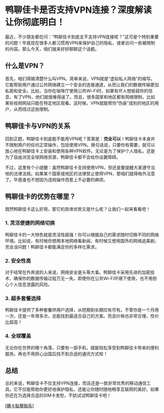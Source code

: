 # 鸭聊佳卡是否支持VPN连接？深度解读让你彻底明白！

最近，不少朋友都在问：“鸭聊佳卡到底支不支持VPN连接呢？”这可是个特别重要的问题！毕竟现在很多人都习惯用VPN来保护自己的隐私，或者访问一些被限制的内容。那么今天，咱们就来好好聊聊这个话题。

## 什么是VPN？

首先，咱们得搞清楚什么叫VPN。简单来说，VPN就是“虚拟私人网络”的缩写。它能帮助用户通过公共网络建立一个安全的连接通道，从而让我们的数据传输更加私密和安全。比如，当你在咖啡厅使用公共Wi-Fi时，如果有坏人想偷窥你的信息，有了VPN，他们就很难得逞了。而且，很多国家和地区都有网络限制，比如某些视频网站只能在特定地区观看。这时候，VPN就能帮你“伪装”成别的地区的用户，从而绕过这些限制。

## 鸭聊佳卡与VPN的关系

回到正题，鸭聊佳卡到底能不能用VPN呢？答案是：**完全可以**！鸭聊佳卡本身并不限制用户的任何正常操作，包括使用VPN。换句话说，只要你有需要，就可以放心地在鸭聊佳卡上安装和使用各种VPN软件。无论是为了保护个人隐私，还是为了自由浏览全球网络资源，鸭聊佳卡都不会给你设置障碍。

不过，这里有个小提醒：虽然鸭聊佳卡支持使用VPN，但还是要提醒大家遵守当地的法律法规。如果某个国家或地区的法律禁止使用VPN，那咱们就得格外注意了。毕竟谁也不想因为违规操作而惹上不必要的麻烦。

## 鸭聊佳卡的优势在哪里？

既然鸭聊佳卡这么好用，那它的具体优势又是什么呢？让我们一起来看看吧！

### 1. 灵活便捷的网络切换
鸭聊佳卡的一大特色就是灵活性超强！你可以根据自己的需求随时切换不同的网络环境。比如说，有时候你想用本地网络看新闻，有时候又想用国外的网络追美剧，完全没问题！鸭聊佳卡都能满足你的多样化需求。

### 2. 安全性高
对于经常在外奔波的人来说，网络安全是头等大事。鸭聊佳卡采用先进的加密技术，确保你的数据传输过程万无一失。即使你在公共Wi-Fi环境下使用，也不用担心个人信息泄露的风险。

### 3. 超多套餐选择
鸭聊佳卡提供了多种套餐供用户选择，从短期到长期应有尽有。不管你是一个月用一次，还是一年用多次，总能找到最适合自己的方案。而且价格也非常合理，性价比超高！

### 4. 全球覆盖
无论你在世界的哪个角落，只要有一部手机，就能轻松享受到鸭聊佳卡带来的便利服务。再也不用担心出国后找不到合适的通讯方式啦！

## 总结

总的来说，鸭聊佳卡不仅支持VPN连接，而且还是一款非常优秀的移动通信工具。它不仅能帮助你更好地保护隐私，还能让你随时随地畅享互联网的美好。如果你还在为选择合适的SIM卡发愁，不妨试试鸭聊佳卡吧！

[[購卡點擊聯系](https://t.me/s/esim1088)]